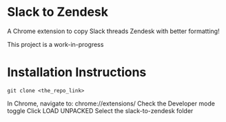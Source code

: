 # Slack to Zendesk
A Chrome extension to copy Slack threads Zendesk with better formatting!

This project is a work-in-progress

# Installation Instructions
```
git clone <the_repo_link>
```

In Chrome, navigate to: chrome://extensions/
Check the Developer mode toggle
Click LOAD UNPACKED
Select the slack-to-zendesk folder
